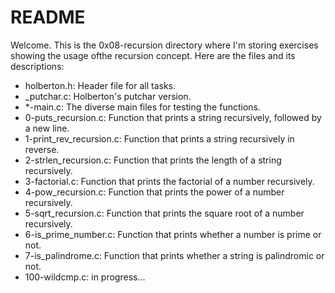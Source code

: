 # README

Welcome. This is the 0x08-recursion directory where I'm storing exercises showing the usage ofthe recursion concept. Here are the files and its descriptions:

 - holberton.h: Header file for all tasks.
 - _putchar.c: Holberton's putchar version.
 - *-main.c: The diverse main files for testing the functions.
 - 0-puts_recursion.c: Function that prints a string recursively, followed by a new line.
 - 1-print_rev_recursion.c: Function that prints a string recursively in reverse.
 - 2-strlen_recursion.c: Function that prints the length of a string recursively.
 - 3-factorial.c: Function that prints the factorial of a number recursively.
 - 4-pow_recursion.c: Function that prints the power of a number recursively.
 - 5-sqrt_recursion.c: Function that prints the square root of a number recursively.
 - 6-is_prime_number.c: Function that prints whether a number is prime or not. 
 - 7-is_palindrome.c: Function that prints whether a string is palindromic or not.
 - 100-wildcmp.c: in progress...